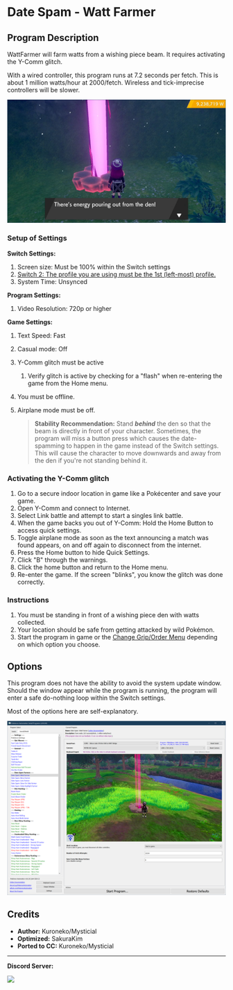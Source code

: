 # Date Spam - Watt Farmer

## Program Description

WattFarmer will farm watts from a wishing piece beam. It requires activating the Y-Comm glitch.

With a wired controller, this program runs at 7.2 seconds per fetch. This is about 1 million watts/hour at 2000/fetch. Wireless and tick-imprecise controllers will be slower.

<img src="images/DateSpam-WattFarmer-0.png">

### Setup of Settings

**Switch Settings:**
1. Screen size: Must be 100% within the Switch settings
2. [Switch 2: The profile you are using must be the 1st (left-most) profile.](/Wiki/Programs/NintendoSwitch/Switch2Notes.md#resetting-a-game-moves-the-cursor-to-the-1st-user-profile)
3. System Time: Unsynced

**Program Settings:**
1. Video Resolution: 720p or higher

**Game Settings:**
1. Text Speed: Fast
2. Casual mode: Off
3. Y-Comm glitch must be active
   1. Verify glitch is active by checking for a "flash" when re-entering the game from the Home menu.
4. You must be offline.
5. Airplane mode must be off.

   > **Stability Recommendation:** Stand ***behind*** the den so that the beam is directly in front of your character. Sometimes, the program will miss a button press which causes the date-spamming to happen in the game instead of the Switch settings. This will cause the character to move downwards and away from the den if you're not standing behind it.

### Activating the Y-Comm glitch

1. Go to a secure indoor location in game like a Pokécenter and save your game.
2. Open Y-Comm and connect to Internet.
3. Select Link battle and attempt to start a singles link battle.
4. When the game backs you out of Y-Comm: Hold the Home Button to access quick settings.
5. Toggle airplane mode as soon as the text announcing a match was found appears, on and off again to disconnect from the internet.
6. Press the Home button to hide Quick Settings.
7. Click "B" through the warnings.
8. Click the home button and return to the Home menu.
9. Re-enter the game. If the screen "blinks", you know the glitch was done correctly.

### Instructions

1. You must be standing in front of a wishing piece den with watts collected.
2. Your location should be safe from getting attacked by wild Pokémon.
3. Start the program in game or the [Change Grip/Order Menu](https://github.com/PokemonAutomation/Microcontroller/blob/master/Wiki/Programs/NintendoSwitch/ChangeGripOrderMenu.md) depending on which option you choose.


## Options

This program does not have the ability to avoid the system update window. Should the window appear while the program is running, the program will enter a safe do-nothing loop within the Switch settings.

Most of the options here are self-explanatory.

<img src="images/DateSpam-WattFarmer-Settings.png">


## Credits

- **Author:** Kuroneko/Mysticial
- **Optimized:** SakuraKim
- **Ported to CC:** Kuroneko/Mysticial


<hr>

**Discord Server:** 

[<img src="https://canary.discordapp.com/api/guilds/695809740428673034/widget.png?style=banner2">](https://discord.gg/cQ4gWxN)


